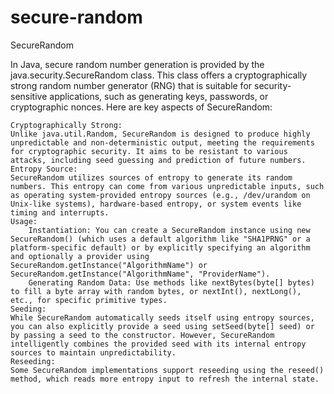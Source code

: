 # secure-random
SecureRandom



In Java, secure random number generation is provided by the java.security.SecureRandom class. This class offers a cryptographically strong random number generator (RNG) that is suitable for security-sensitive applications, such as generating keys, passwords, or cryptographic nonces.
Here are key aspects of SecureRandom:

    Cryptographically Strong:
    Unlike java.util.Random, SecureRandom is designed to produce highly unpredictable and non-deterministic output, meeting the requirements for cryptographic security. It aims to be resistant to various attacks, including seed guessing and prediction of future numbers.
    Entropy Source:
    SecureRandom utilizes sources of entropy to generate its random numbers. This entropy can come from various unpredictable inputs, such as operating system-provided entropy sources (e.g., /dev/urandom on Unix-like systems), hardware-based entropy, or system events like timing and interrupts.
    Usage:
        Instantiation: You can create a SecureRandom instance using new SecureRandom() (which uses a default algorithm like "SHA1PRNG" or a platform-specific default) or by explicitly specifying an algorithm and optionally a provider using SecureRandom.getInstance("AlgorithmName") or SecureRandom.getInstance("AlgorithmName", "ProviderName").
        Generating Random Data: Use methods like nextBytes(byte[] bytes) to fill a byte array with random bytes, or nextInt(), nextLong(), etc., for specific primitive types. 
    Seeding:
    While SecureRandom automatically seeds itself using entropy sources, you can also explicitly provide a seed using setSeed(byte[] seed) or by passing a seed to the constructor. However, SecureRandom intelligently combines the provided seed with its internal entropy sources to maintain unpredictability.
    Reseeding:
    Some SecureRandom implementations support reseeding using the reseed() method, which reads more entropy input to refresh the internal state.
